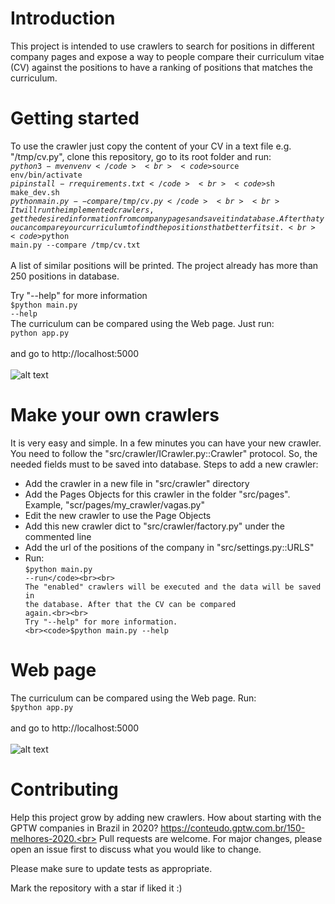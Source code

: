 # Introduction
This project is intended to use crawlers to search for positions in different company pages and expose a way to people compare their curriculum vitae (CV) against the positions to have a ranking of positions that matches the curriculum.
# Getting started
To use the crawler just copy the content of your CV in a text file e.g. "/tmp/cv.py", clone this repository, go to its root folder and run:
<br><code>$python3 -m venv env</code>
<br><code>$source env/bin/activate</code>
<br><code>$pip install -r requirements.txt</code>
<br><code>$sh make_dev.sh</code>
<br><code>$python main.py --compare /tmp/cv.py</code><br><br>
It will run the implemented crawlers, get the desired information from company pages and save it in database.
After that you can compare your curriculum to find the positions that better fits it.
<br><code>$python main.py --compare /tmp/cv.txt</code><br><br>
A list of similar positions will be printed. The project already has more than 250 positions in database.

Try "--help" for more information
<br><code>$python main.py --help</code><br>
The curriculum can be compared using the Web page. Just run:
<br><code>python app.py</code><br><br>
and go to http://localhost:5000
<br><br>
![alt text](https://i.ibb.co/HH2cJZk/web-page.png)
# Make your own crawlers
It is very easy and simple. In a few minutes you can have your new crawler. You need to follow the "src/crawler/ICrawler.py::Crawler" protocol. So, the needed fields must to be saved into database.
Steps to add a new crawler:
- Add the crawler in a new file in "src/crawler" directory
- Add the Pages Objects for this crawler in the folder "src/pages". Example, "scr/pages/my_crawler/vagas.py"
- Edit the new crawler to use the Page Objects
- Add this new crawler dict to "src/crawler/factory.py" under the commented line
- Add the url of the positions of the company in "src/settings.py::URLS"
- Run:
<br><code>$python main.py --run</code><br><br>
The "enabled" crawlers will be executed and the data will be saved in the database. After that the CV can be compared again.<br><br>
Try "--help" for more information.
<br><code>$python main.py --help</code><br>
# Web page
The curriculum can be compared using the Web page. Run:
<br><code>$python app.py</code><br><br>
and go to http://localhost:5000
<br><br>
![alt text](https://i.ibb.co/HH2cJZk/web-page.png)
# Contributing
Help this project grow by adding new crawlers. How about starting with the GPTW companies in Brazil in 2020? https://conteudo.gptw.com.br/150-melhores-2020.<br>
Pull requests are welcome. For major changes, please open an issue first to discuss what you would like to change.

Please make sure to update tests as appropriate.

Mark the repository with a star if liked it :)